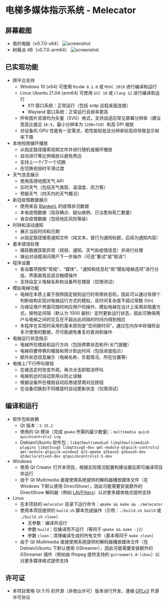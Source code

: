# 电梯多媒体指示系统 - Melecator

## 屏幕截图

* 我的电脑（v0.7.0-x64）
![screenshot](https://user-images.githubusercontent.com/34391595/115247502-6abf1100-a159-11eb-906b-b723df023e40.png)
* 树莓派 4B（v0.7.0-arm64）
![screenshot](https://user-images.githubusercontent.com/34391595/115258140-4e27d680-a163-11eb-8e6e-3cb5b8d62e42.png)

## 已实现功能

* 跨平台支持
  * Windows 10 (x64) 可使用 `MinGW 8.1.0` 或 `MSVC 2019` 进行编译和运行
  * Linux Ubuntu 21.04 (arm64) 可使用 `GCC 10` 或 `Clang 12` 进行编译和运行
    * X11 窗口系统：正常运行（包括 xrdp 远程桌面连接）
    * Wayland 窗口系统：正常运行且帧率更高
  * 所有图片资源均为矢量（SVG）格式，支持自适应常见屏幕分辨率（建议宽高比接近 `16:9`，最小分辨率为 `1280×720`）和高 DPI 缩放
  * 对设备的 GPU 性能有一定需求，若性能较低且分辨率较高将导致显示帧率下降
* 本地视频循环播放
  * 从指定路径搜索视频文件并进行随机或循环播放
  * 自动进行等比例缩放以避免黑边
  * 支持上一个/下一个切换
  * 在切换视频时平滑过渡
* 天气信息展示
  * 使用高德地图天气 API
  * 实时天气（包括天气类型、温湿度、风力等）
  * 预报天气（四天内的天气概况）
* 新冠疫情数据展示
  * 使用来自 [BlankerL](https://github.com/BlankerL/DXY-COVID-19-Crawler) 的疫情状况数据
  * 本省疫情数据（现存确诊、疑似病例、已治愈和死亡数量）
  * 省会疫情数据（包括地区风险等级）
* 时钟和滚动通知
  * 展示当前时间和日期
  * 从指定路径搜索通知文件（纯文本，首行为通知标题，后续为通知内容）
* 基本错误处理
  * 捕获数据获取异常（视频、通知、天气和疫情信息）并进行处理
  * 弹出对话框询问用户下一步操作（可选”重试“或”取消“）
* 程序设置
  * 各设置项按照“常规”、“媒体”、“通知和信息栏”和“模拟电梯选项”进行分组，界面直观且适合触摸操作
  * 支持自定义电梯名称和设备所在楼层（仅限测试）
* 模拟电梯功能
  * 电梯在本质上属于按照固定规则运行的有限状态机，因此可以通过有限个判断结构实现对电梯运行方式的模拟，且时间复杂度不超过常数 O(n)
  * 为保证用户界面可随时响应用户的操作，模拟电梯在设计上采用非阻塞方式，按特定间隔（默认为 1000 毫秒）定时更新运行状态，因此可确保用户与电梯之间的交互在不超出此间隔的时间内得到相应
  * 本程序在实现时采用的基本原则是“空间换时间”，通过在内存中存储将会多次使用的数据，尽可能避免重复的查询和操作
* 电梯运行状态指示
  * 电梯所在楼层和运行方向（包括停靠状态和开/关门提醒）
  * 电梯将要停靠的楼层和预计到达时间（包括进度指示）
  * 额外状态信息展示（电梯名称、负载情况、所在位置等）
* 电梯上/下行呼叫按钮
  * 在被选定时改变外观，再次点击即取消呼叫
  * 电梯到达时自动禁用以防止误触
  * 根据设备所在楼层自动启用或禁用对应按钮
  * 在设备切换到不同楼层时自动更新状态（仅限测试）

## 编译和运行

* 软件包和依赖
  * Qt 版本：`5.15.2`
  * 使用的 Qt 模块（完成 `qmake` 所需的最少数量）：`multimedia quick quickcontrols2 svg`
  * Debian/Ubuntu 软件包：`libqt5multimedia5 libqt5multimedia5-plugins libqt5svg5 libqt5svg5-dev qml-module-qtquick-controls2 qml-module-qtquick-window2 qt5-qmake qtbase5 qtbase5-dev qtdeclarative5-dev qtquickcontrols2-5-dev`
* Windows
  * 使用 Qt Creator 打开本项目，根据实际情况配置构建设置后即可编译项目并运行
  * 由于 Qt Multimedia 直接使用系统提供的解码器播放媒体文件（在 Windows 下默认使用 DirectShow），因此可能需要安装额外的 DirectShow 解码器（例如 [LAVFilters](https://github.com/Nevcairiel/LAVFilters)）以对更多媒体格式提供支持
* Linux
  * 在本项目的 `melecator` 目录下运行命令：`qmake && make && ./melecator`
  * 使用本项目提供的 `build.sh` 脚本完成操作（示例：`./build.sh build` 或 `./build.sh clean`）
    * 无参数：编译并运行
    * 参数 `build`：仅编译而不运行（等同于 `qmake && make -j2`）
    * 参数 `clean`：清理编译生成的所有文件（基本等同于 `make clean`）
  * 由于 Qt Multimedia 直接使用系统提供的解码器播放媒体文件（在 Debian/Ubuntu 下默认使用 GStreamer），因此可能需要安装额外的 GStreamer 插件（例如由 ffmpeg 提供支持的 `gstreamer1.0-libav`）以对更多媒体格式提供支持

## 许可证

* 本项目使用 Qt 5.15 的开源（非商业许可）版本进行开发，遵循 [GPLv3](https://github.com/BYZYB/multimedia-elevator-indicator/blob/master/LICENSE) 开源许可协议

